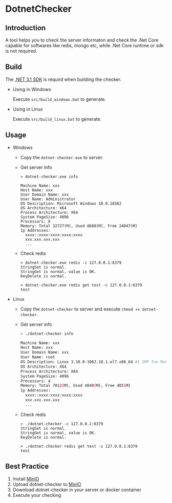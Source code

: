 # DotnetChecker

## Introduction
A tool helps you to check the server informaton and check the .Net Core capable for softwares like redis, mongo etc, while .Net Core runtime or sdk is not required.

## Build

  The [.NET 3.1 SDK](https://dotnet.microsoft.com/download) is requird when building the checker.
  
- Using in Windows

  Execute `src/build_windows.bat` to generate.

- Using in Linux

  Execute `src/build_linux.bat` to generate.

## Usage

- Windows

  - Copy the `dotnet-checker.exe` to server. 

  - Get server info
  
    ```shell
    > dotnet-checker.exe info
    
    Machine Name: xxx
    Host Name: xxx
    User Domain Name: xxx
    User Name: Administrator
    OS Description: Microsoft Windows 10.0.18362
    OS Architecture: X64
    Process Architecture: X64
    System PageSize: 4096
    Processors: 8
    Memory: Total 32727(M), Used 8680(M), Free 24047(M)
    Ip Addresses:
      xxxx::xxxx:xxxx:xxxx:xxxx
      xxx.xxx.xxx.xxx
      ...
    ```
  
  - Check redis
  
    ```shell
    > dotnet-checker.exe redis -c 127.0.0.1:6379
    StringSet is normal.
    StringGet is normal, value is OK.
    KeyDelete is normal.
    
    > dotnet-checker.exe redis get test -c 127.0.0.1:6379
    test
    ```
  
- Linux
  
  - Copy the `dotnet-checker` to server and execute `chmod +x dotnet-checker`.
  
  - Get server info
  
    ```bash
    > ./dotnet-checker info
    
    Machine Name: xxx
    Host Name: xxx
    User Domain Name: xxx
    User Name: root
    OS Description: Linux 3.10.0-1062.18.1.el7.x86_64 #1 SMP Tue Mar 17 23:49:17 UTC 2020
    OS Architecture: X64
    Process Architecture: X64
    System PageSize: 4096
    Processors: 4
    Memory: Total 7812(M), Used 4040(M), Free 405(M)
    Ip Addresses:
      xxxx::xxxx:xxxx:xxxx:xxxx
      xxx.xxx.xxx.xxx
      ...
    ```

  - Check redis
  
    ```shell
    > ./dotnet-checker -c 127.0.0.1:6379
    StringSet is normal.
    StringGet is normal, value is OK.
    KeyDelete is normal.
    
    > ./dotnet-checker redis get test -c 127.0.0.1:6379
    test
    ```

## Best Practice

1. Install [MinIO](https://min.io/)  
2. Upload dotnet-checker to [MinIO](https://min.io/)    
3. Download dotnet-checker in your server or docker container  
4. Execute your checking
